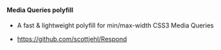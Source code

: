 #### Media Queries polyfill

- A fast & lightweight polyfill for min/max-width CSS3 Media Queries

- https://github.com/scottjehl/Respond
